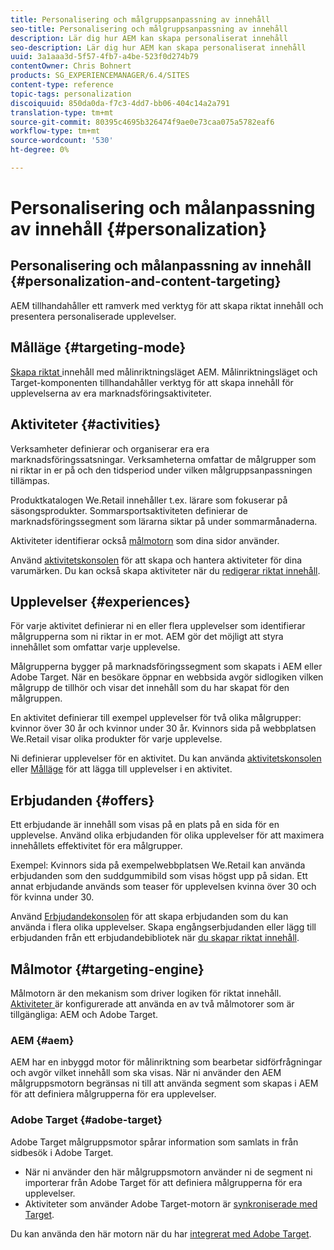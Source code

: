 ```yaml
---
title: Personalisering och målgruppsanpassning av innehåll
seo-title: Personalisering och målgruppsanpassning av innehåll
description: Lär dig hur AEM kan skapa personaliserat innehåll
seo-description: Lär dig hur AEM kan skapa personaliserat innehåll
uuid: 3a1aaa3d-5f57-4fb7-a4be-523f0d274b79
contentOwner: Chris Bohnert
products: SG_EXPERIENCEMANAGER/6.4/SITES
content-type: reference
topic-tags: personalization
discoiquuid: 850da0da-f7c3-4dd7-bb06-404c14a2a791
translation-type: tm+mt
source-git-commit: 80395c4695b326474f9ae0e73caa075a5782eaf6
workflow-type: tm+mt
source-wordcount: '530'
ht-degree: 0%

---
```



# Personalisering och målanpassning av innehåll {#personalization}

## Personalisering och målanpassning av innehåll {#personalization-and-content-targeting}

AEM tillhandahåller ett ramverk med verktyg för att skapa riktat innehåll och presentera personaliserade upplevelser.

## Målläge {#targeting-mode}

[Skapa riktat ](/help/sites-authoring/content-targeting-touch.md) innehåll med målinriktningsläget AEM. Målinriktningsläget och Target-komponenten tillhandahåller verktyg för att skapa innehåll för upplevelserna av era marknadsföringsaktiviteter.

## Aktiviteter {#activities}

Verksamheter definierar och organiserar era era marknadsföringssatsningar. Verksamheterna omfattar de målgrupper som ni riktar in er på och den tidsperiod under vilken målgruppsanpassningen tillämpas.

Produktkatalogen We.Retail innehåller t.ex. lärare som fokuserar på säsongsprodukter. Sommarsportsaktiviteten definierar de marknadsföringssegment som lärarna siktar på under sommarmånaderna.

Aktiviteter identifierar också [målmotorn](/help/sites-authoring/personalization.md#targeting-engine) som dina sidor använder.

Använd [aktivitetskonsolen](/help/sites-authoring/activitylib.md) för att skapa och hantera aktiviteter för dina varumärken. Du kan också skapa aktiviteter när du [redigerar riktat innehåll](/help/sites-authoring/content-targeting-touch.md).

## Upplevelser {#experiences}

För varje aktivitet definierar ni en eller flera upplevelser som identifierar målgrupperna som ni riktar in er mot. AEM gör det möjligt att styra innehållet som omfattar varje upplevelse.

Målgrupperna bygger på marknadsföringssegment som skapats i AEM eller Adobe Target. När en besökare öppnar en webbsida avgör sidlogiken vilken målgrupp de tillhör och visar det innehåll som du har skapat för den målgruppen.

En aktivitet definierar till exempel upplevelser för två olika målgrupper: kvinnor över 30 år och kvinnor under 30 år. Kvinnors sida på webbplatsen We.Retail visar olika produkter för varje upplevelse.

Ni definierar upplevelser för en aktivitet. Du kan använda [aktivitetskonsolen](/help/sites-authoring/activitylib.md#adding-editing-an-activity-using-the-activities-console) eller [Målläge](/help/sites-authoring/content-targeting-touch.md#adding-and-removing-experiences-using-targeting-mode) för att lägga till upplevelser i en aktivitet.

## Erbjudanden {#offers}

Ett erbjudande är innehåll som visas på en plats på en sida för en upplevelse. Använd olika erbjudanden för olika upplevelser för att maximera innehållets effektivitet för era målgrupper.

Exempel: Kvinnors sida på exempelwebbplatsen We.Retail kan använda erbjudanden som den suddgummibild som visas högst upp på sidan. Ett annat erbjudande används som teaser för upplevelsen kvinna över 30 och för kvinna under 30.

Använd [Erbjudandekonsolen](/help/sites-authoring/offerlib.md) för att skapa erbjudanden som du kan använda i flera olika upplevelser. Skapa engångserbjudanden eller lägg till erbjudanden från ett erbjudandebibliotek när [du skapar riktat innehåll](/help/sites-authoring/content-targeting-touch.md).

## Målmotor {#targeting-engine}

Målmotorn är den mekanism som driver logiken för riktat innehåll. [Aktiviteter ](/help/sites-authoring/activitylib.md) är konfigurerade att använda en av två målmotorer som är tillgängliga: AEM och Adobe Target.

### AEM {#aem}

AEM har en inbyggd motor för målinriktning som bearbetar sidförfrågningar och avgör vilket innehåll som ska visas. När ni använder den AEM målgruppsmotorn begränsas ni till att använda segment som skapas i AEM för att definiera målgrupperna för era upplevelser.

### Adobe Target {#adobe-target}

Adobe Target målgruppsmotor spårar information som samlats in från sidbesök i Adobe Target.

* När ni använder den här målgruppsmotorn använder ni de segment ni importerar från Adobe Target för att definiera målgrupperna för era upplevelser.
* Aktiviteter som använder Adobe Target-motorn är [synkroniserade med Target](/help/sites-authoring/activitylib.md#synchronizing-activities-with-adobe-target).

Du kan använda den här motorn när du har [integrerat med Adobe Target](/help/sites-administering/opt-in.md).
